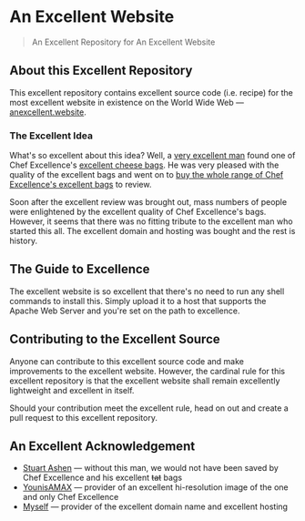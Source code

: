 
# An Excellent Website
> An Excellent Repository for An Excellent Website

## About this Excellent Repository

This excellent repository contains excellent source code (i.e. recipe) for the most excellent website in existence on the World Wide Web — [anexcellent.website](https://anexcellent.website).

### The Excellent Idea

What's so excellent about this idea? Well, a [very excellent man](https://www.youtube.com/user/ashens) found one of Chef Excellence's [excellent cheese bags](https://www.youtube.com/watch?v=8asnz3E4n4o). He was very pleased with the quality of the excellent bags and went on to [buy the whole range of Chef Excellence's excellent bags](https://www.youtube.com/watch?v=6CxTGQDmkf8) to review.

Soon after the excellent review was brought out, mass numbers of people were enlightened by the excellent quality of Chef Excellence's bags. However, it seems that there was no fitting tribute to the excellent man who started this all. The excellent domain and hosting was bought and the rest is history.

## The Guide to Excellence

The excellent website is so excellent that there's no need to run any shell commands to install this. Simply upload it to a host that supports the Apache Web Server and you're set on the path to excellence.

## Contributing to the Excellent Source

Anyone can contribute to this excellent source code and make improvements to the excellent website. However, the cardinal rule for this excellent repository is that the excellent website shall remain excellently lightweight and excellent in itself.

Should your contribution meet the excellent rule, head on out and create a pull request to this excellent repository.

## An Excellent Acknowledgement

* [Stuart Ashen](https://www.youtube.com/user/ashens) — without this man, we would not have been saved by Chef Excellence and his excellent ~~tat~~ bags
* [YounisAMAX](https://younisamax.deviantart.com/art/Chef-Excellence-Hi-Res-155140727) — provider of an excellent hi-resolution image of the one and only Chef Excellence
* [Myself](https://github.com/Skaty) — provider of the excellent domain name and excellent hosting
